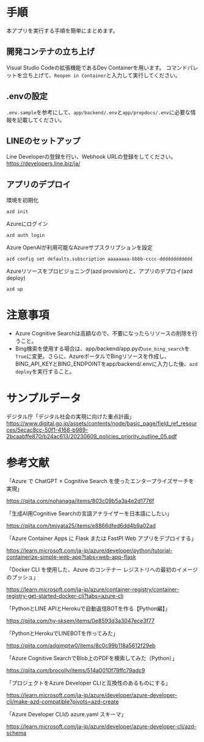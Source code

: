# 手順
本アプリを実行する手順を簡単にまとめます。

## 開発コンテナの立ち上げ
Visual Studio Codeの拡張機能であるDev Containerを用います。
コマンドパレットを立ち上げて、`Reopen in Container`と入力して実行してください。

## .envの設定
`.env.sample`を参考にして、`app/backend/.env`と`app/prepdocs/.env`に必要な情報を記載してください。

## LINEのセットアップ
Line Developerの登録を行い、Webhook URLの登録をしてください。
https://developers.line.biz/ja/

## アプリのデプロイ

環境を初期化
```
azd init
```

Azureにログイン
```
azd auth login
```

Azure OpenAIが利用可能なAzureサブスクリプションを設定
```
azd config set defaults.subscription aaaaaaaa-bbbb-cccc-dddddddddddd
```

Azureリソースをプロビジョニング(azd provision)と、アプリのデプロイ(azd deploy)
```
azd up
```

# 注意事項
- Azure Cognitive Searchは高額なので、不要になったらリソースの削除を行うこと。
- Bing検索を使用する場合は、app/backend/app.pyの`use_bing_search`を`True`に変更。さらに、AzureポータルでBingリソースを作成し、BING_API_KEYとBING_ENDPOINTをapp/backend/.envに入力した後、`azd deploy`を実行すること。


# サンプルデータ

デジタル庁「デジタル社会の実現に向けた重点計画」
https://www.digital.go.jp/assets/contents/node/basic_page/field_ref_resources/5ecac8cc-50f1-4168-b989-2bcaabffe870/b24ac613/20230609_policies_priority_outline_05.pdf


# 参考文献

「Azure で ChatGPT × Cognitive Search を使ったエンタープライズサーチを実現」

https://qiita.com/nohanaga/items/803c09b5a3a4e2d1776f

「生成AI用Cognitive Searchの言語アナライザーを日本語にしたい」

https://qiita.com/tmiyata25/items/e8866dfed6dd4b9a02ad

「Azure Container Apps に Flask または FastPI Web アプリをデプロイする」

https://learn.microsoft.com/ja-jp/azure/developer/python/tutorial-containerize-simple-web-app?tabs=web-app-flask

「Docker CLI を使用した、Azure のコンテナー レジストリへの最初のイメージのプッシュ」

https://learn.microsoft.com/ja-jp/azure/container-registry/container-registry-get-started-docker-cli?tabs=azure-cli

「PythonとLINE APIとHerokuで自動返信BOTを作る【Python編】」

https://qiita.com/hy-sksem/items/0e8593d3a3047ece3f77

「PythonとHerokuでLINEBOTを作ってみた」

https://qiita.com/adgjmptw0/items/8c0c99b118a5612f29eb

「Azure Cognitive SearchでBlob上のPDFを検索してみた（Python）」

https://qiita.com/brocolly/items/514a0010f79ffc79adc9

「プロジェクトをAzure Developer CLIと互換性のあるものにする」

https://learn.microsoft.com/ja-jp/azure/developer/azure-developer-cli/make-azd-compatible?pivots=azd-create

「Azure Developer CLIの azure.yaml スキーマ」

https://learn.microsoft.com/ja-jp/azure/developer/azure-developer-cli/azd-schema
